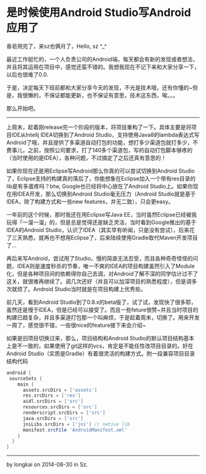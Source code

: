 是时候使用Android Studio写Android应用了
===
香皂用完了，来sz也俩月了，Hello, sz ^_^

最近工作挺忙的，一个人负责公司的Android端，每天都会有新的发现或者想法，并且将其运用在项目中，感觉还蛮不错的。我想我现在不记下来和大家分享一下，以后也很难了0.0.

于是，决定每天下班前都和大家分享今天的发现，不光是技术哦，还有你懂的~但是，我很懒的，不保证都能更新，也不保证有意思，技术这东西，唉。。。

那么开始吧。

---

上周末，趁着刚release完一个阶段的版本，将项目重构了一下。具体主要是将项目IDE从Intellj IDEA切换到了Android Studio，支持使用Java8的lambda表达式写Android了哦，并且提供了多渠道自动打包的功能，想打多少渠道包就打多少，不费事儿，之前，按照公司要求，打了140多个渠道包，写的自动打包脚本够疼的（当时使用的是IDEA），各种问题，不过搞定了之后还真有意思的！

如果你现在还是用Eclipse写Android那么你真的可以尝试切换到Android Studio了，Eclipse支持的构建真的落后了，你能想象在Eclipse加入一个带有res目录的lib是有多蛋疼吗？btw, Google也已经将中心放在了Android Studio上。如果你现在用IDEA开发，那么切换到Android Studio毫无压力（Android Studio就是基于IDEA，除了构建方式和一些new features，并无二致），只会更easy。

一年前的这个时候，那时我还在用Eclipse写Java EE，当时虽然Eclipse已经被我玩得「一溜一溜」的，但是总是觉得还是缺乏灵活，当时看到Google推出的基于IDEA的Android Studio，认识了IDEA（其实早有听闻，只是没有尝试），后来花了三天熟悉，就再也不想用Eclipse了，后来陆续使用Gradle取代Maven开发项目了...

再后来写Android，尝试用了Studio，慢的简直无法忍受，而且各种奇奇怪怪的问题，IDEA则是速度秒杀的节奏，唯一不爽的IDEA的项目构建虽然引入了Module化，但是各种项目间的依赖得你自己去调，对Android了解不深的同学估计过不了这关，就很难再继续了。调几次还好（并且可以加深项目的熟悉程度），但是调多次就烦了。Android Studio当时就是在项目构建上优秀些。

前几天，看到Android Studio到了0.8.x的beta版了，试了试，发现快了很多耶，虽然还是慢于IDEA，但是已经可以接受了。而且一些feture很赞~并且当时项目的构建已趋复杂，并且多渠道打包那一个叫麻烦，于是趁着周末，切换了。用来开发一周了，感觉很不错，一些很nice的feature接下来会介绍~

如果是旧项目切换过来，那么，项目结构和Android Studio的默认项目结构基本上是不一致的，如果使用了git这样的vcs，肯定是不能任性改项目目录的。好在Android Studio（实质是Gradle）有着很灵活的构建方式。附一段兼容项目目录结构代码

```groovy
android {
 sourceSets {
    main {
      assets.srcDirs = ['assets']
      res.srcDirs = ['res']
      aidl.srcDirs = ['src']
      resources.srcDirs = ['src']
      renderscript.srcDirs = ['src']
      java.srcDirs = ['src']
      jniLibs.srcDirs = ['jni'] // native lib
      manifest.srcFile 'AndroidManifest.xml'
    }
  }
}
```

---
by longkai on 2014-08-30 in Sz.

